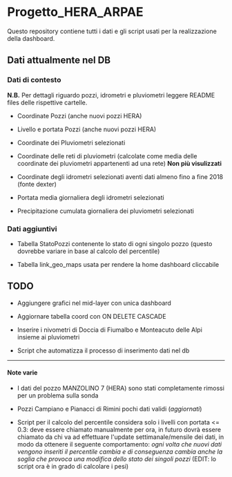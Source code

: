 # Progetto_HERA_ARPAE
Questo repository contiene tutti i dati e gli script usati per la realizzazione della dashboard.


## Dati attualmente nel DB
### Dati di contesto
**N.B.** Per dettagli riguardo pozzi, idrometri e pluviometri leggere README files delle rispettive cartelle.

* Coordinate Pozzi (anche nuovi pozzi HERA)

* Livello e portata Pozzi (anche nuovi pozzi HERA)

* Coordinate dei Pluviometri selezionati

* Coordinate delle reti di pluviometri (calcolate come media delle coordinate dei pluviometri appartenenti ad una rete) **Non più visulizzati**

* Coordinate degli idrometri selezionati aventi dati almeno fino a fine 2018 (fonte dexter)

* Portata media giornaliera degli idrometri selezionati

* Precipitazione cumulata giornaliera dei pluviometri selezionati

### Dati aggiuntivi
* Tabella StatoPozzi contenente lo stato di ogni singolo pozzo (questo dovrebbe variare in base al calcolo del percentile)

* Tabella link_geo_maps usata per rendere la home dashboard cliccabile




## TODO

* Aggiungere grafici nel mid-layer con unica dashboard

* Aggiornare tabella coord con ON DELETE CASCADE

* Inserire i nivometri di Doccia di Fiumalbo e Monteacuto delle Alpi insieme ai pluviometri

* Script che automatizza il processo di inserimento dati nel db


****
#### Note varie
* I dati del pozzo MANZOLINO 7 (HERA) sono stati completamente rimossi per un problema sulla sonda

* Pozzi Campiano e Pianacci di Rimini pochi dati validi (*aggiornati*)

* Script per il calcolo del percentile considera solo i livelli con portata <= 0.3: deve essere chiamato manualmente per ora, in futuro dovrà essere chiamato da chi va ad effettuare l'update settimanale/mensile dei dati, in modo da ottenere il seguente comportamento: *ogni volta che nuovi dati vengono inseriti il percentile cambia e di conseguenza cambia anche la soglia che provoca una modifica dello stato dei singoli pozzi* (EDIT: lo script ora è in grado di calcolare i pesi)